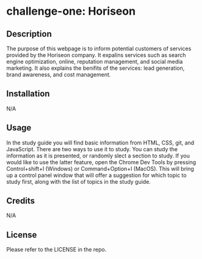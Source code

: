 # challenge-one: Horiseon 

## Description

The purpose of this webpage is to inform potential customers of services provided by the Horiseon company. It expalins services such as search engine optimization, online, reputation management, and social media marketing. It also explains the benifits of the  services: lead generation, brand awareness, and cost management.  

## Installation

N/A

## Usage

In the study guide you will find basic information from HTML, CSS, git, and JavaScript. There are two ways to use it to study. You can study the information as it is presented, or randomly slect a section to study. If you would like to use the latter feature, open the Chrome Dev Tools by pressing Control+shift+I (Windows) or Command+Option+I (MacOS). This will bring up a control panel window that will offer a suggestion for which topic to study first, along with the list of topics in the study guide.

## Credits

N/A

## License

Please refer to the LICENSE in the repo.
